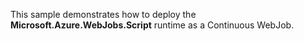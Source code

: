 This sample demonstrates how to deploy the **Microsoft.Azure.WebJobs.Script** runtime as a Continuous WebJob.